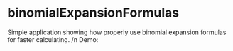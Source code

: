 # binomialExpansionFormulas
Simple application showing how properly use binomial expansion formulas for faster calculating. /n
Demo:
